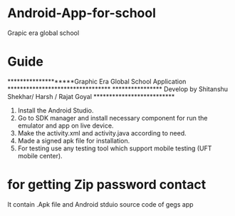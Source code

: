 # Android-App-for-school
Grapic era global school 

# Guide

********************Graphic Era Global School Application *********************************
**************** Develop by Shitanshu Shekhar/ Harsh / Rajat Goyal **************************

1) Install the Android Studio.
2) Go to SDK manager and install necessary component for run the emulator and app on live
device.
3) Make the activity.xml and activity.java according to need.
4) Made a signed apk file for installation.
5) For testing use any testing tool which support mobile testing (UFT mobile center).


# for getting Zip password contact 

It contain .Apk file and Android stduio source code of gegs app     
